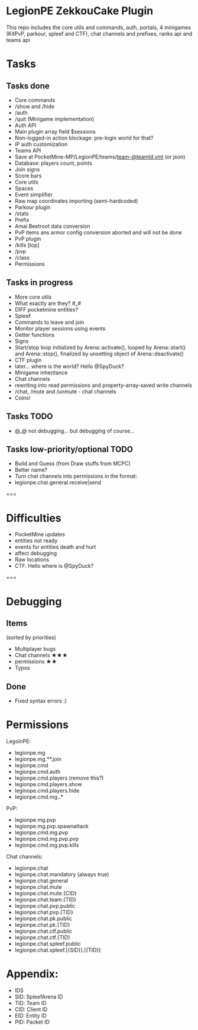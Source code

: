 LegionPE ZekkouCake Plugin
===
This repo includes the core utils and commands, auth, portals, 4 minigames (KitPvP, parkour, spleef and CTF), chat channels and prefixes, ranks api and teams api

# Tasks

## Tasks done
* Core commands
 * /show and /hide
 * /auth
 * /quit (Minigame implementation)
* Auth API
 * Main plugin array field $sessions
 * Non-logged-in action blockage: pre-login world for that?
 * IP auth customization
* Teams API
 * Save at PocketMine-MP/LegionPE/teams/team-@teamId.yml (or json)
 * Database: players count, points
 * Join signs
 * Score bars
* Core utils
 * Spaces
 * Event simplifier
* Raw map coordinates importing (semi-hardcoded)
* Parkour plugin
 * /stats
* Prefix
* Amai Beetroot data conversion
 * PvP items ans armor config conversion aborted and will not be done
* PvP plugin
 * /kills [top]
 * /pvp
 * /class
* Permissions

## Tasks in progress
* More core utils
 * What exactly are they? #_#
* DIFF pocketmine entities?
* Spleef
 * Commands to leave and join
 * Monitor player sessions using events
 * Getter functions
 * Signs
 * Start/stop loop initialized by Arena::activate(), looped by Arena::start() and Arena::stop(), finalized by unsetting object of Arena::deactivate()
* CTF plugin
 * later... where is the world? Hello @SpyDuck?
* Minigame inheritance
* Chat channels
 * rewriting into read permissions and property-array-saved write channels
 * /chat, /mute and /unmute - chat channels
* Coins!

## Tasks TODO
* @_@ not debugging... but debugging of course...

## Tasks low-priority/optional TODO
* Build and Guess (from Draw stuffs from MCPC)
 * Better name?
* Turn chat channels into permissions in the format:
 * legionpe.chat.general.receive|send

===
# Difficulties
* PocketMine updates
 * entities not ready
 * events for entities death and hurt
 * affect debugging
* Raw locations
 * CTF. Hello where is @SpyDuck?

===
# Debugging

## Items
(sorted by priorities)

* Multiplayer bugs
 * Chat channels ★★★
 * permissions ★★
* Typos

## Done
* Fixed syntax errors :)

# Permissions
LegoinPE:
* legionpe.mg
 * legionpe.mg.**.join
* legionpe.cmd
 * legionpe.cmd.auth
 * legionpe.cmd.players (remove this?)
  * legionpe.cmd.players.show
  * leginope.cmd.players.hide
 * legionpe.cmd.mg.**.***

PvP:

* legionpe.mg.pvp
 * legionpe.mg.pvp.spawnattack
* legionpe.cmd.mg.pvp
 * legionpe.cmd.mg.pvp.pvp
 * legionpe.cmd.mg.pvp.kills

Chat channels:

* legionpe.chat
 * legionpe.chat.mandatory (always true)
 * legionpe.chat.general
 * legionpe.chat.mute
  * legionpe.chat.mute.{CID}
 * legionpe.chat.team.{TID}
 * legionpe.chat.pvp.public
 * legionpe.chat.pvp.{TID}
 * legionpe.chat.pk.public
 * legionpe.chat.pk.{TID}
 * legionpe.chat.ctf.public
 * legionpe.chat.ctf.{TID}
 * legionpe.chat.spleef.public
 * legionpe.chat.spleef.[{SID}].[{TID}]

# Appendix:
* IDS
 * SID: SpleefArena ID
 * TID: Team ID
 * CID: Client ID
 * EID: Entity ID
 * PID: Packet ID
